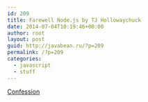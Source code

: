 ```yaml
---
id: 209
title: Farewell Node.js by TJ Hollowaychuck
date: 2014-07-04T10:19:46+00:00
author: root
layout: post
guid: http://javabean.ru/?p=209
permalink: /?p=209
categories:
  - javascript
  - stuff
---
```

[Confession](https://medium.com/code-adventures/farewell-node-js-4ba9e7f3e52b)